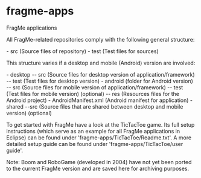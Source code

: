 fragme-apps
===========

FragMe applications

All FragMe-related repositories comply with the following general structure: 

<Repository name>
- src (Source files of repository)
- test (Test files for sources)

This structure varies if a desktop and mobile (Android) version are involved:

<Repository name>
- desktop
  -- src (Source files for desktop version of application/framework)
  -- test (Test files for desktop version)
- android (folder for Android version)
  -- src (Source files for mobile version of application/framework)
  -- test (Test files for mobile version) (optional)
  -- res (Resources files for the Android project)
  - AndroidManifest.xml (Android manifest for application)
- shared
  --src (Source files that are shared between desktop and mobile version) (optional)

To get started with FragMe have a look at the TicTacToe game.
Its full setup instructions (which serve as an example for all FragMe applications in Eclipse) can be found under 'fragme-apps/TicTacToe/Readme.txt'. A more detailed setup guide can be found under 'fragme-apps/TicTacToe/user guide'.

Note: Boom and RoboGame (developed in 2004) have not yet been ported to the current FragMe version and are saved here for archiving purposes.